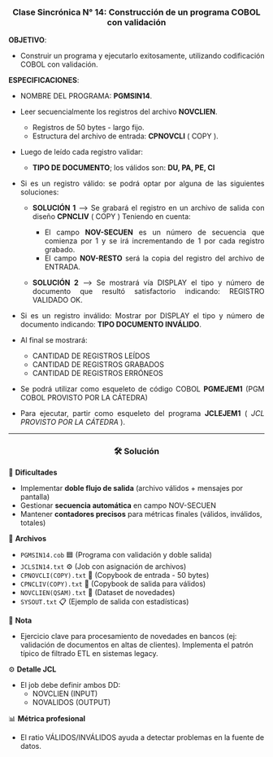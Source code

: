 <div style="text-align:center">

<h3> Clase Sincrónica N° 14:  Construcción de un programa COBOL con validación </h3>

</div>

<div style="text-align:justify">

<strong>OBJETIVO</strong>: 
* Construir un programa y ejecutarlo exitosamente, utilizando codificación COBOL con validación.   

<strong>ESPECIFICACIONES</strong>:
* NOMBRE DEL PROGRAMA: <strong> PGMSIN14</strong>.
* Leer secuencialmente los registros del archivo <strong>NOVCLIEN</strong>.
    * Registros de 50 bytes - largo fijo.
    * Estructura del archivo de entrada: <strong>CPNOVCLI</strong> ( COPY ). 

* Luego de leído cada registro validar:  
    * <strong>TIPO DE DOCUMENTO</strong>; los válidos son: <strong>DU, PA, PE, CI</strong> 

* Si es un registro válido: se podrá optar por alguna de las siguientes soluciones:
    * <strong>SOLUCIÓN 1</strong> --> Se grabará el registro en un archivo de salida con diseño <strong>CPNCLIV</strong> ( COPY ) Teniendo en cuenta: 
        * El campo <strong>NOV-SECUEN</strong> es un número de secuencia que comienza por 1 y se irá incrementando de 1 por cada registro grabado.
        * El campo <strong>NOV-RESTO</strong> será la copia del registro del archivo de ENTRADA.

    * <strong>SOLUCIÓN 2</strong> -->  Se mostrará vía DISPLAY el tipo y número de documento que resultó satisfactorio indicando: REGISTRO VALIDADO OK.

* Si es un registro inválido: Mostrar por DISPLAY el tipo y número de documento indicando: <strong>TIPO DOCUMENTO INVÁLIDO</strong>.

* Al final se mostrará:  
    * CANTIDAD DE REGISTROS LEÍDOS 
    * CANTIDAD DE REGISTROS GRABADOS 
    * CANTIDAD DE REGISTROS ERRÓNEOS

*  Se podrá utilizar como esqueleto de código COBOL <strong>PGMEJEM1</strong> (PGM COBOL PROVISTO POR LA CÁTEDRA)

* Para ejecutar, partir como esqueleto del programa <strong>JCLEJEM1</strong> ( <em>JCL PROVISTO POR LA CÁTEDRA</em> ).

</div>

<hr>

<div style="text-align:center">

<h3>🛠️ Solución</h3>

</div>

🎯 **Dificultades**
* Implementar **doble flujo de salida** (archivo válidos + mensajes por pantalla)
* Gestionar **secuencia automática** en campo NOV-SECUEN
* Mantener **contadores precisos** para métricas finales (válidos, inválidos, totales)

📂 **Archivos**  
* `PGMSIN14.cob` 🟦 (Programa con validación y doble salida)  
* `JCLSIN14.txt` ⚙️ (Job con asignación de archivos)  
* `CPNOVCLI(COPY).txt` 📄 (Copybook de entrada - 50 bytes)  
* `CPNCLIV(COPY).txt` 📄 (Copybook de salida para válidos)  
* `NOVCLIEN(QSAM).txt` 📁 (Dataset de novedades)  
* `SYSOUT.txt` 📋 (Ejemplo de salida con estadísticas) 

📝 **Nota**
* Ejercicio clave para procesamiento de novedades en bancos (ej: validación de documentos en altas de clientes).
Implementa el patrón típico de filtrado ETL en sistemas legacy.

⚙️ **Detalle JCL**
* El job debe definir ambos DD:
    * NOVCLIEN (INPUT)
    * NOVALIDOS (OUTPUT)

📊 **Métrica profesional**
* El ratio VÁLIDOS/INVÁLIDOS ayuda a detectar problemas en la fuente de datos.